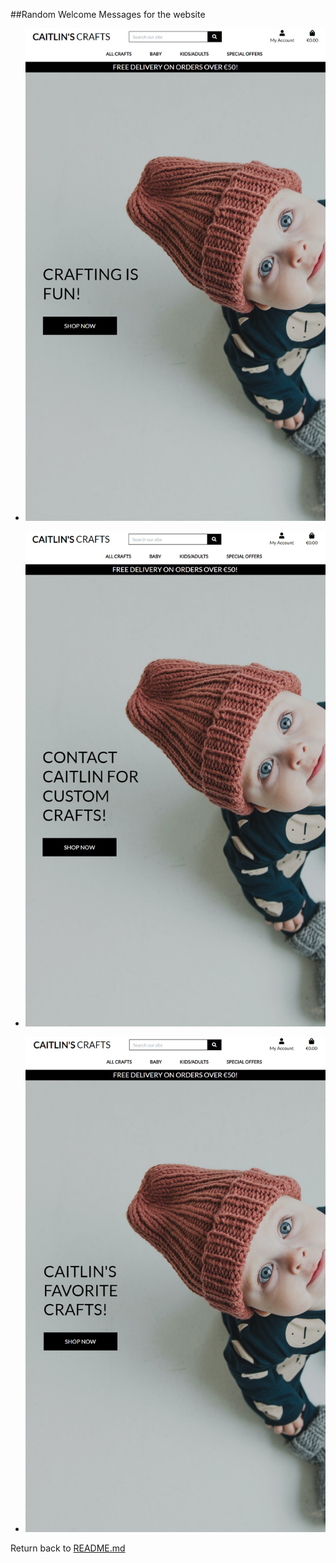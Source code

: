 ##Random Welcome Messages for the website

- ![image](testing/welcome3.jpg)

- ![image](testing/welcome4.jpg)

- ![image](testing/welcome5.jpg)

Return back to [README.md](README.md)